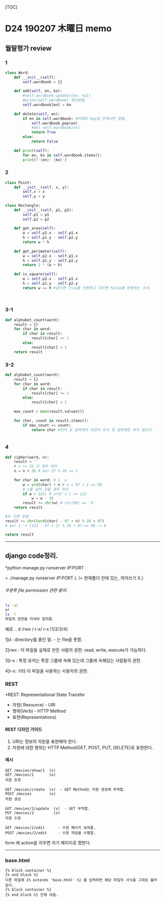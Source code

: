 [TOC]

# D24 190207 木曜日 memo

## 월말평가 review

### 1

```python
class Word:
    def __init__(self):
        self.wordbook = {}
    
    def add(self, en, ko):
        #self.wordbook.update({en: ko})
        #print(self.wordbook) 확인방법
        self.wordbook[en] = ko
        
    def delete(self, en):
        if en in self.wordbook:	#이래도 key값 안에서만 찾음.
            self.wordbook.pop(en)
            #del self.wordbook[en]
            return True
        else:
            return False
        
    def print(self):
        for en, ko in self.wordbook.items():
        print(f'{en}: {ko}')
```

### 2

```python
class Point:
    def __init__(self, x, y):
        self.x = x
        self.y = y
        
class Rectangle:
    def __init__(self, p1, p2):
        self.p1 = p1
        self.p2 = p2
        
    def get_area(self):
        w = self.p2.x - self.p1.x
        h = self.p1.y - self.p2.y
        return w * h
        
    def get_perimeter(self):
        w = self.p2.x - self.p1.x
        h = self.p1.y - self.p2.y
        return 2 * (w + h)
        
    def is_square(self):
        w = self.p2.x - self.p1.x
        h = self.p1.y - self.p2.y
        return w == h #같으면 True를 반환하고 다르면 False를 반환하는 수식.
            
        
```

### 3-1

```python
def alphabet_count(word):
    result = {}
    for char in word:
        if char in result:
            result[char] += 1
        else:
            result[char] = 1
    return result
```

### 3-2

```python
def alphabet_count(word):
    result = {}
    for char in word:
        if char in result:
            result[char] += 1
        else:
            result[char] = 1
            
    max_count = max(result.values())
    
    for char, count in result.items():
        if max_count == count:
            return char #먼저 온 알파벳이 리턴이 되서 뒷 알파벳은 하지 않는다.
        
```

### 4

```python
def cipher(word, n):
    result = ''
    # n >= 26 인 경우 처리
    n = n % 26 # ex) 27 % 26 == 1
    
    for char in word: # 1. a
        w = ord(char) + n # w = 97 + 1 == 98
        # z를 넘어 갔을 경우 처리
        if w > 122: # ord('z') == 122
            w = w - 26    
        result += chr(w) # chr(98) == 'b'
   	return result

#또 다른 방법
result += chr((ord(char) - 97 + n) % 26 + 97)
# ex) z -> (122 - 97 + 2) % 26 + 97 == 98 -> b 

return result
```

---

## django code정리.

*python manage.py runserver $IP:$PORT

= ./manage.py runserver $IP:$PORT  (. /= 현재폴더 안에 있는, 띄어쓰기 X.)

###### 우분투 file permission 관련 용어.

```bash
ls -al 
or
ls -l
파일의 권한을 자세히 알려줌.
```

예로 .. d /rwx / r-x/ r-x [1/2/3/4]

1]d : directory를 줄인 말.  - 는 file을 뜻함.

2]rwx : 이 파일을 실제로 만든 사람의 권한. read, write, execute가 가능하다.

3]r-x : 특정 유저는 특정 그룹에 속해 있는데 그룹에 속해있는 사람들의 권한.

4]r-x:  기타 이 파일을 사용하는 사용자의 권한.

### REST

*REST: Representational State Transfer

* 자원( Resource) - URI 
* 행위(Verb) - HTTP Method
* 표현(Representations) 

#### REST 디자인 가이드

1.  URI는 정보의 자원을 표현해야 한다.
2.  자원에 대한 행위는 HTTP Method(GET, POST, PUT, DELETE)로 표현한다.

#### 예시

```
GET /movies/show/1	(x)
GET /movies/1		(o)
자원 조회
```

```
GET /movies/create	(x)  - GET Method는 자원 생성에 부적합.
POST /movies		(o) 
자원 생성
```

```
GET /movies/2/update  (x)  - GET 부적합.
PUT /movies/2		  (o)
자원 수정
```

```
GET /movies/2/edit		- 수정 페이지 보여줌.
POST /movies/2/edit		- 수정 작업을 수행함.
```

form 에 action을 지우면 자기 페이지로 향한다.



---

### base.html

```jinja2
{% block container %}
{% end block %}
다른 파일에 {% extends 'base.html' %} 를 입력하면 해당 파일의 서식을 그대로 불러온다.
{% block container %}
{% end block %} 안에 씌움.
```

